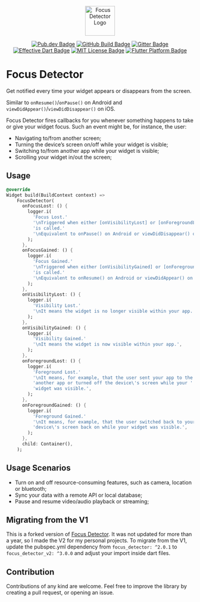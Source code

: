 <p align="center">
	<img src="https://raw.githubusercontent.com/irfnyas/focus_detector/master/assets/logo.png" height="80" alt="Focus Detector Logo" />
</p>
<p align="center">
	<a href="https://pub.dev/packages/focus_detector_v2"><img src="https://img.shields.io/pub/v/focus_detector_v2.svg" alt="Pub.dev Badge"></a>
	<a href="https://github.com/irfnyas/focus_detector/actions"><img src="https://github.com/irfnyas/focus_detector/workflows/build/badge.svg" alt="GitHub Build Badge"></a>
	<a href="https://gitter.im/focus_detector/community"><img src="https://badges.gitter.im/focus_detector/community.svg" alt="Gitter Badge"></a>
	<a href="https://github.com/tenhobi/effective_dart"><img src="https://img.shields.io/badge/style-effective_dart-40c4ff.svg" alt="Effective Dart Badge"></a>
	<a href="https://opensource.org/licenses/MIT"><img src="https://img.shields.io/badge/license-MIT-purple.svg" alt="MIT License Badge"></a>
	<a href="https://github.com/irfnyas/focus_detector"><img src="https://img.shields.io/badge/platform-flutter-ff69b4.svg" alt="Flutter Platform Badge"></a>
</p>

# Focus Detector

Get notified every time your widget appears or disappears from the screen.

Similar to `onResume()`/`onPause()` on Android and `viewDidAppear()`/`viewDidDisappear()` on iOS.

Focus Detector fires callbacks for you whenever something happens to take or give your widget focus. Such an event might be, for instance, the user:
- Navigating to/from another screen;
- Turning the device’s screen on/off while your widget is visible;
- Switching to/from another app while your widget is visible;
- Scrolling your widget in/out the screen;


## Usage

```dart
@override
Widget build(BuildContext context) =>
    FocusDetector(
      onFocusLost: () {
        logger.i(
          'Focus Lost.'
          '\nTriggered when either [onVisibilityLost] or [onForegroundLost] '
          'is called.'
          '\nEquivalent to onPause() on Android or viewDidDisappear() on iOS.',
        );
      },
      onFocusGained: () {
        logger.i(
          'Focus Gained.'
          '\nTriggered when either [onVisibilityGained] or [onForegroundGained] '
          'is called.'
          '\nEquivalent to onResume() on Android or viewDidAppear() on iOS.',
        );
      },
      onVisibilityLost: () {
        logger.i(
          'Visibility Lost.'
          '\nIt means the widget is no longer visible within your app.',
        );
      },
      onVisibilityGained: () {
        logger.i(
          'Visibility Gained.'
          '\nIt means the widget is now visible within your app.',
        );
      },
      onForegroundLost: () {
        logger.i(
          'Foreground Lost.'
          '\nIt means, for example, that the user sent your app to the background by opening '
          'another app or turned off the device\'s screen while your '
          'widget was visible.',
        );
      },
      onForegroundGained: () {
        logger.i(
          'Foreground Gained.'
          '\nIt means, for example, that the user switched back to your app or turned the '
          'device\'s screen back on while your widget was visible.',
        );
      },
      child: Container(),
    );
```


## Usage Scenarios
- Turn on and off resource-consuming features, such as camera, location or bluetooth;
- Sync your data with a remote API or local database;
- Pause and resume video/audio playback or streaming;


## Migrating from the V1
This is a forked version of [Focus Detector](https://github.com/EdsonBueno/focus_detector). It was not updated for more than a year, so I made the V2 for my personal projects. To migrate from the V1, update the pubspec.yml dependency from `focus_detector: ^2.0.1` to `focus_detector_v2: ^3.0.0` and adjust your import inside dart files.


## Contribution
Contributions of any kind are welcome. Feel free to improve the library by creating a pull request, or opening an issue.
